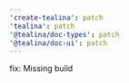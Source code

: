 ```yaml
---
'create-tealina': patch
'tealina': patch
'@tealina/doc-types': patch
'@tealina/doc-ui': patch
---
```


fix: Missing build
